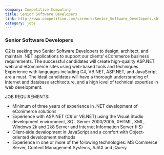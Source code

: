 ```yaml
---
company: Competitive Computing
title: Senior Software Developers
link: http://www.competitive.com/careers/Senior_Software_Developers.shtml
category: jobs
---
```



### Senior Software Developers
C2 is seeking two Senior Software Developers to design, architect, and maintain .NET applications to support our clients’ eCommerce business requirements. The successful candidates will create high-quality ASP.NET web and eCommerce sites using web-based tools and techniques. Experience with languages including C#, VB.NET, ASP.NET, and JavaScript are a must. The ideal candidates will have a thorough understanding of internet and database architecture, and a high level of technical expertise in web development.

JOB REQUIREMENTS:
* Minimum of three years of experience in .NET development of eCommerce solutions
* Experience with ASP.NET (C# or VB.NET) using the Visual Studio development environment, SQL Server 2000/2005, XHTML, XML, Windows 2k and 2k8 Server and Internet Information Server (IIS)
* Client-side development in JavaScript and a comfort with Object-oriented development methods
* Experience in one or more of the following technologies: MS Commerce Server, Content Management Systems, AJAX and jQuery

